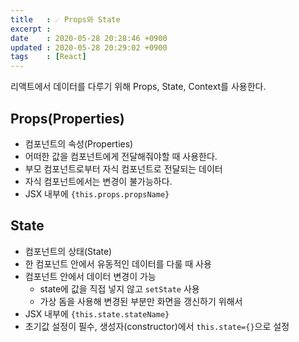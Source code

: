 ```yaml
---
title   : ☄️ Props와 State
excerpt : 
date    : 2020-05-28 20:28:46 +0900
updated : 2020-05-28 20:29:02 +0900
tags    : [React]
---
```


리액트에서 데이터를 다루기 위해 Props, State, Context를 사용한다.  

## Props(Properties)
- 컴포넌트의 속성(Properties)
- 어떠한 값을 컴포넌트에게 전달해줘야할 때 사용한다.
- 부모 컴포넌트로부터 자식 컴포넌트로 전달되는 데이터 
- 자식 컴포넌트에서는 변경이 불가능하다. 
- JSX 내부에 `{this.props.propsName}`



## State
- 컴포넌트의 상태(State)  
- 한 컴포넌트 안에서 유동적인 데이터를 다룰 때 사용 
- 컴포넌트 안에서 데이터 변경이 가능 
	- state에 값을 직접 넣지 않고  `setState` 사용 
	- 가상 돔을 사용해 변경된 부분만 화면을 갱신하기 위해서 
- JSX 내부에 `{this.state.stateName}`
- 초기값 설정이 필수, 생성자(constructor)에서 `this.state={}`으로 설정

